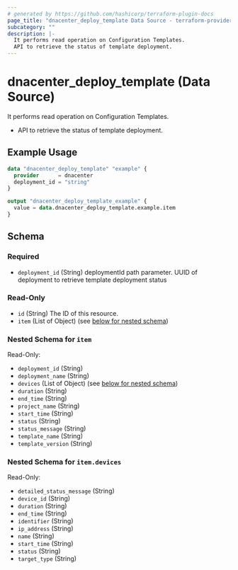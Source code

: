 ```yaml
---
# generated by https://github.com/hashicorp/terraform-plugin-docs
page_title: "dnacenter_deploy_template Data Source - terraform-provider-dnacenter"
subcategory: ""
description: |-
  It performs read operation on Configuration Templates.
  API to retrieve the status of template deployment.
---
```


# dnacenter_deploy_template (Data Source)

It performs read operation on Configuration Templates.

- API to retrieve the status of template deployment.

## Example Usage

```terraform
data "dnacenter_deploy_template" "example" {
  provider      = dnacenter
  deployment_id = "string"
}

output "dnacenter_deploy_template_example" {
  value = data.dnacenter_deploy_template.example.item
}
```

<!-- schema generated by tfplugindocs -->
## Schema

### Required

- `deployment_id` (String) deploymentId path parameter. UUID of deployment to retrieve template deployment status

### Read-Only

- `id` (String) The ID of this resource.
- `item` (List of Object) (see [below for nested schema](#nestedatt--item))

<a id="nestedatt--item"></a>
### Nested Schema for `item`

Read-Only:

- `deployment_id` (String)
- `deployment_name` (String)
- `devices` (List of Object) (see [below for nested schema](#nestedobjatt--item--devices))
- `duration` (String)
- `end_time` (String)
- `project_name` (String)
- `start_time` (String)
- `status` (String)
- `status_message` (String)
- `template_name` (String)
- `template_version` (String)

<a id="nestedobjatt--item--devices"></a>
### Nested Schema for `item.devices`

Read-Only:

- `detailed_status_message` (String)
- `device_id` (String)
- `duration` (String)
- `end_time` (String)
- `identifier` (String)
- `ip_address` (String)
- `name` (String)
- `start_time` (String)
- `status` (String)
- `target_type` (String)


